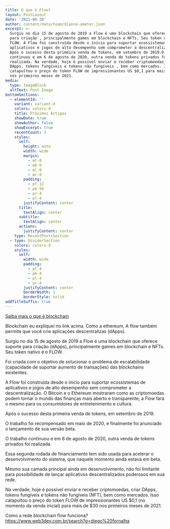 ```yaml
---
title: O que é Flow?
layout: PostLayout
date: '2021-06-28'
author: content/data/team/dianne-ameter.json
excerpt: >-
  Surgiu no dia 15 de agosto de 2019 a Flow é uma blockchain que oferece suporte
  para criação , principalmente games em blockchain e NFTs. Seu token nativo é o
  FLOW. A Flow foi construída desde o início para suportar ecossistemas de
  aplicativos e jogos de alto desempenho sem comprometer a descentralização.
  Após o sucesso desta primeira venda de tokens, em setembro de 2019.O trabalho
  continuou e em 6 de agosto de 2020, outra venda de tokens privados foi
  realizada. Na verdade, hoje é possível enviar e receber criptomoedas, criar
  DApps, tokens fungíveis e tokens não fungíveis , bem como mercados. Isso
  catapultou o preço do token FLOW de impressionantes US $0,1 para mais de $30
  nos primeiros meses de 2021.
media:
  type: ImageBlock
  altText: Post Image
bottomSections:
  - elementId: ''
    variant: variant-d
    colors: colors-d
    title: Próximos Artigos
    showDate: true
    showAuthor: false
    showExcerpt: true
    recentCount: 3
    styles:
      self:
        height: auto
        width: wide
        margin:
          - mt-0
          - mb-0
          - ml-0
          - mr-0
        padding:
          - pt-12
          - pb-56
          - pr-4
          - pl-4
        justifyContent: center
      title:
        textAlign: center
      subtitle:
        textAlign: center
      actions:
        justifyContent: center
    type: RecentPostsSection
  - type: DividerSection
    colors: colors-d
    styles:
      self:
        width: wide
        padding:
          - pt-4
          - pb-4
          - pl-4
          - pr-4
        justifyContent: center
        borderWidth: 1
        borderStyle: solid
addTitleSuffix: true
---
```

[Saiba mais o que é blockchain](https://www.web3dev.com.br/diegofornalha/blockchain-13og)

Blockchain eu expliquei no link acima. Como a ethereum, A flow também permite que você crie aplicações descentralizas (dApps).

Surgiu no dia 15 de agosto de 2019 a Flow é uma blockchain que oferece suporte para criação (dApps), principalmente games em blockchain e NFTs. Seu token nativo é o FLOW.

Foi criada com o objetivo de solucionar o problema de escalabilidade (capacidade de suportar aumento de transações) das blockchains existentes.

A Flow foi construída desde o início para suportar ecossistemas de aplicativos e jogos de alto desempenho sem comprometer a descentralização. O Bitcoin e o Ethereum mostraram como as criptomoedas podem tornar o mundo das finanças mais aberto e transparente; a Flow fará o mesmo para os consumidores de entretenimento e cultura.

Após o sucesso desta primeira venda de tokens, em setembro de 2019.

O trabalho foi recompensado em maio de 2020, e finalmente foi anunciado o lançamento de sua versão beta.

O trabalho continuou e em 6 de agosto de 2020, outra venda de tokens privados foi realizada.

Essa segunda rodada de financiamento tem sido usada para acelerar o desenvolvimento do sistema, que naquele momento ainda estava em beta.

Mesmo sua camada principal ainda em desenvolvimento, não foi limitante para possibilidade de lançar aplicativos descentralizados poderosos em sua rede.

Na verdade, hoje é possível enviar e receber criptomoedas, criar DApps, tokens fungíveis e tokens não fungíveis (NFT), bem como mercados. Isso catapultou o preço do token FLOW de impressionantes US $0,1 (no momento da venda inicial) para mais de $30 nos primeiros meses de 2021.

Como a rede blockchain flow funciona?
https://www.web3dev.com.br/search?q=diego%20fornalha

